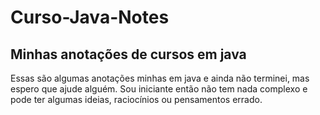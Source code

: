 # Curso-Java-Notes
## Minhas anotações de cursos em java
Essas são algumas anotações minhas em java e ainda não terminei, mas espero que ajude alguém. Sou iniciante então não tem nada complexo e pode ter algumas
ideias, raciocínios ou pensamentos errado.
